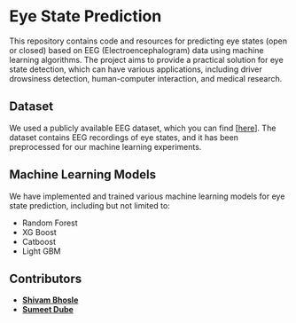 # Eye State Prediction

This repository contains code and resources for predicting eye states (open or closed) based on EEG (Electroencephalogram) data using machine learning algorithms. The project aims to provide a practical solution for eye state detection, which can have various applications, including driver drowsiness detection, human-computer interaction, and medical research.

## Dataset

We used a publicly available EEG dataset, which you can find [[here](https://www.kaggle.com/datasets/robikscube/eye-state-classification-eeg-dataset?select=EEG_Eye_State_Classification.csv)]. The dataset contains EEG recordings of eye states, and it has been preprocessed for our machine learning experiments.

## Machine Learning Models

We have implemented and trained various machine learning models for eye state prediction, including but not limited to:

- Random Forest
- XG Boost
- Catboost
- Light GBM

## Contributors
- [**Shivam Bhosle**](https://github.com/007-Shivam)<br>
- [**Sumeet Dube**](https://github.com/dsumeet14)<br>
